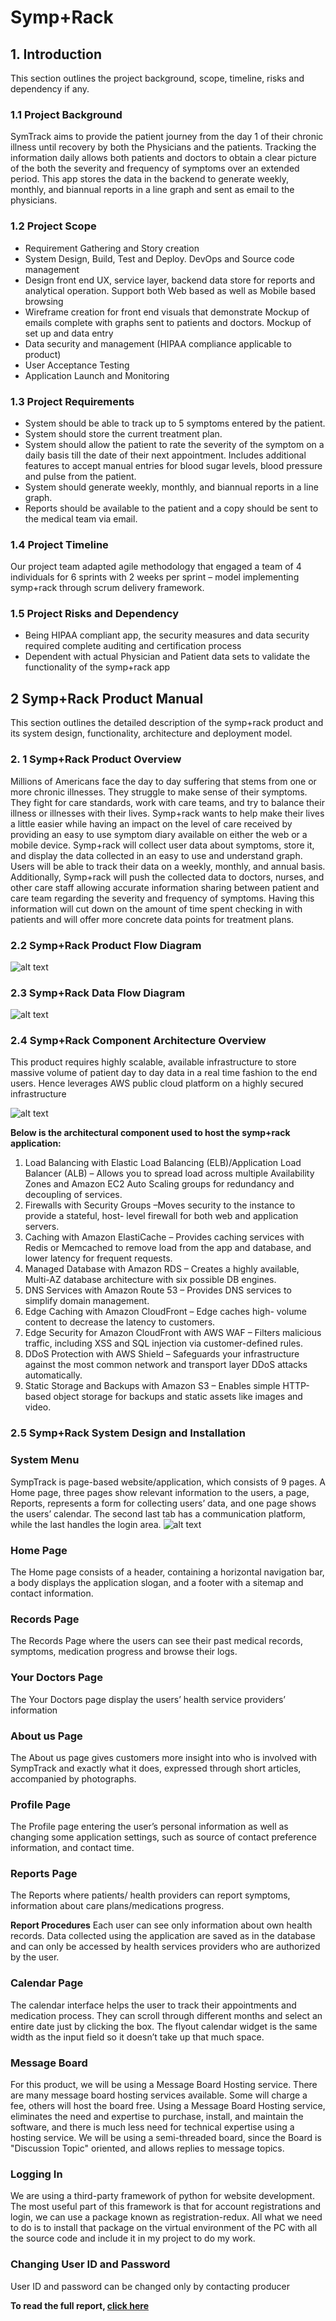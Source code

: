 # Symp+Rack 


## 1. Introduction 

This section outlines the project background, scope, timeline, risks and dependency if any.

### 1.1 Project Background

SymTrack aims to provide the patient journey from the day 1 of their chronic illness until
recovery by both the Physicians and the patients. Tracking the information daily allows both
patients and doctors to obtain a clear picture of the both the severity and frequency of symptoms
over an extended period. This app stores the data in the backend to generate weekly, monthly,
and biannual reports in a line graph and sent as email to the physicians.

### 1.2 Project Scope

- Requirement Gathering and Story creation
- System Design, Build, Test and Deploy. DevOps and Source code management
- Design front end UX, service layer, backend data store for reports and analytical operation. Support both Web based as well as Mobile based browsing
- Wireframe creation for front end visuals that demonstrate Mockup of emails complete with graphs sent to patients and doctors. Mockup of set up and data entry
- Data security and management (HIPAA compliance applicable to product)
- User Acceptance Testing
- Application Launch and Monitoring

### 1.3 Project Requirements

- System should be able to track up to 5 symptoms entered by the patient.
- System should store the current treatment plan.
- System should allow the patient to rate the severity of the symptom on a daily basis till the date of their next appointment. Includes additional features to accept manual entries for blood sugar levels, blood pressure and pulse from the patient.
- System should generate weekly, monthly, and biannual reports in a line graph.
- Reports should be available to the patient and a copy should be sent to the medical team via email.

### 1.4 Project Timeline

Our project team adapted agile methodology that engaged a team of 4 individuals for 6 sprints with 2 weeks per sprint – model implementing symp+rack through scrum delivery framework.

### 1.5 Project Risks and Dependency

- Being HIPAA compliant app, the security measures and data security required complete auditing and certification process
- Dependent with actual Physician and Patient data sets to validate the functionality of the symp+rack app

## 2 Symp+Rack Product Manual

This section outlines the detailed description of the symp+rack product and its system design, functionality, architecture and deployment model.

### 2. 1 Symp+Rack Product Overview

Millions of Americans face the day to day suffering that stems from one or more chronic illnesses. They struggle to make sense of their symptoms. They fight for care standards, work with care teams, and try to balance their illness or illnesses with their lives. Symp+rack wants to help make their lives a little easier while having an impact on the level of care received by providing an easy to use symptom diary available on either the web or a mobile device. Symp+rack will collect user data about symptoms, store it, and display the data collected in an easy to use and understand graph. Users will be able to track their data on a weekly, monthly, and annual basis. Additionally, Symp+rack will push the collected data to doctors, nurses, and other care staff allowing accurate information sharing between patient and care team regarding the severity and frequency of symptoms. Having this information will cut down on the amount of time spent checking in with patients and will offer more concrete data points for treatment plans.

### 2.2 Symp+Rack Product Flow Diagram 
 
![alt text](https://github.com/AhmedAlgo/SympTrack_Web-Application/blob/master/Report/Symp%2BRack%20Product%20Flow%20Diagram.JPG "Product Flow Diagram")

### 2.3 Symp+Rack Data Flow Diagram
![alt text](https://github.com/AhmedAlgo/SympTrack_Web-Application/blob/master/Report/Symp%2BRack%20Data%20Flow%20Diagram.JPG "Data Flow Diagram")

### 2.4 Symp+Rack Component Architecture Overview 
This product requires highly scalable, available infrastructure to store massive volume of patient day to day data in a real time fashion to the end users. Hence leverages AWS public cloud platform on a highly secured infrastructure

![alt text](https://github.com/AhmedAlgo/SympTrack_Web-Application/blob/master/Report/Symp%2BRack%20Component%20Architecture%20Overview.JPG "Component Architecture Overview ")

**Below is the architectural component used to host the symp+rack application:**

1. Load Balancing with Elastic Load Balancing (ELB)/Application Load Balancer (ALB) – Allows you to spread load across multiple Availability Zones and Amazon EC2 Auto Scaling groups for redundancy and decoupling of services.
2. Firewalls with Security Groups –Moves security to the instance to provide a stateful, host- level firewall for both web and application servers.
3. Caching with Amazon ElastiCache – Provides caching services with Redis or Memcached to remove load from the app and database, and lower latency for frequent requests.
4. Managed Database with Amazon RDS – Creates a highly available, Multi-AZ database architecture with six possible DB engines.
5. DNS Services with Amazon Route 53 – Provides DNS services to simplify domain management.
6. Edge Caching with Amazon CloudFront – Edge caches high- volume content to decrease the latency to customers.
7. Edge Security for Amazon CloudFront with AWS WAF – Filters malicious traffic, including XSS and SQL injection via customer-defined rules.
8. DDoS Protection with AWS Shield – Safeguards your infrastructure against the most common network and transport layer DDoS attacks automatically.
9. Static Storage and Backups with Amazon S3 – Enables simple HTTP-based object storage for backups and static assets like images and video.

### 2.5 Symp+Rack System Design and Installation 

### System Menu

SympTrack is page-based website/application, which consists of 9 pages. A Home page, three pages show relevant information to the users, a page, Reports, represents a form for collecting users’ data, and one page shows the users’ calendar. The second last tab has a communication platform, while the last handles the login area.
![alt text](https://github.com/AhmedAlgo/SympTrack_Web-Application/blob/master/Report/System%20Menu.JPG "System Menu")

### Home Page
The Home page consists of a header, containing a horizontal navigation bar, a body displays the application slogan, and a footer with a sitemap and contact information.

### Records Page
The Records Page where the users can see their past medical records, symptoms, medication progress and browse their logs.

### Your Doctors Page
The Your Doctors page display the users’ health service providers’ information

### About us Page
The About us page gives customers more insight into who is involved with SympTrack and exactly what it does, expressed through short articles, accompanied by photographs.

### Profile Page
The Profile page entering the user’s personal information as well as changing some application settings, such as source of contact preference information, and contact time.

### Reports Page
The Reports where patients/ health providers can report symptoms, information about care plans/medications progress.

**Report Procedures**
Each user can see only information about own health records. Data collected using the application are saved as in the database and can only be accessed by health services providers who are authorized by the user.

### Calendar Page
The calendar interface helps the user to track their appointments and medication process. They can scroll through different months and select an entire date just by clicking the box. The flyout calendar widget is the same width as the input field so it doesn’t take up that much space.

### Message Board
For this product, we will be using a Message Board Hosting service. There are many message board hosting services available. Some will charge a fee, others will host the board free. Using a Message Board Hosting service, eliminates the need and expertise to purchase, install, and maintain the software, and there is much less need for technical expertise using a hosting service. We will be using a semi-threaded board, since the Board is "Discussion Topic" oriented, and allows replies to message topics.

### Logging In
We are using a third-party framework of python for website development. The most useful part of this framework is that for account registrations and login, we can use a package known as registration-redux. All what we need to do is to install that package on the virtual environment of the PC with all the source code and include it in my project to do my work.

### Changing User ID and Password
User ID and password can be changed only by contacting producer

 **To read the full report, [click here](https://github.com/AhmedAlgo/SympTrack_Web-Application/blob/master/Report/Symp%2BRack-Report.pdf "PDF file")** 
